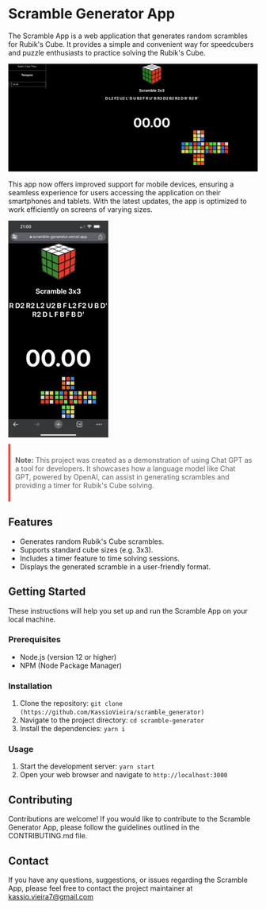 # Scramble Generator App

The Scramble App is a web application that generates random scrambles for Rubik's Cube. It provides a simple and convenient way for speedcubers and puzzle enthusiasts to practice solving the Rubik's Cube.

![App Screenshot](docs/img1.png)

This app now offers improved support for mobile devices, ensuring a seamless experience for users accessing the application on their smartphones and tablets. With the latest updates, the app is optimized to work efficiently on screens of varying sizes.

<img src="docs/mobile.jpeg" style="width: 40%">

<blockquote style="
  border-left: 4px solid #f44336;
  padding: 10px;
  margin: 10px 0;
">
  <p><strong>Note:</strong> This project was created as a demonstration of using Chat GPT as a tool for developers. It showcases how a language model like Chat GPT, powered by OpenAI, can assist in generating scrambles and providing a timer for Rubik's Cube solving.</p>
</blockquote>

## Features

- Generates random Rubik's Cube scrambles.
- Supports standard cube sizes (e.g. 3x3).
- Includes a timer feature to time solving sessions.
- Displays the generated scramble in a user-friendly format.

## Getting Started

These instructions will help you set up and run the Scramble App on your local machine.

### Prerequisites

- Node.js (version 12 or higher)
- NPM (Node Package Manager)

### Installation

1. Clone the repository: `git clone (https://github.com/KassioVieira/scramble_generator)`
2. Navigate to the project directory: `cd scramble-generator`
3. Install the dependencies: `yarn i`

### Usage

1. Start the development server: `yarn start`
2. Open your web browser and navigate to `http://localhost:3000`

## Contributing

Contributions are welcome! If you would like to contribute to the Scramble Generator App, please follow the guidelines outlined in the CONTRIBUTING.md file.

## Contact

If you have any questions, suggestions, or issues regarding the Scramble App, please feel free to contact the project maintainer at kassio.vieira7@gmail.com
